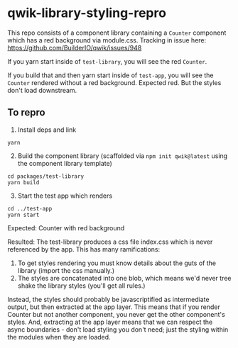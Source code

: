 # qwik-library-styling-repro

This repo consists of a component library containing a `Counter` component which has a red background via module.css. Tracking in issue here: https://github.com/BuilderIO/qwik/issues/948

If you yarn start inside of `test-library`, you will see the red `Counter`.

If you build that and then yarn start inside of `test-app`, you will see the `Counter` rendered without a red background. Expected red. But the styles don't load downstream.

## To repro


1. Install deps and link

```
yarn
```

2. Build the component library (scaffolded via `npm init qwik@latest` using the component library template)

```
cd packages/test-library
yarn build
```

3. Start the test app which renders

```
cd ../test-app
yarn start
```

Expected:
Counter with red background

Resulted:
The test-library produces a css file index.css which is never referenced by the app. This has many ramifications:

1. To get styles rendering you must know details about the guts of the library (import the css manually.)
2. The styles are concatenated into one blob, which means we'd never tree shake the library styles (you'll get all rules.)

Instead, the styles should probably be javascriptified as intermediate output, but then extracted at the app layer. This means that if you render Counter but not another component, you never get the other component's styles. And, extracting at the app layer means that we can respect the async boundaries - don't load styling you don't need; just the styling within the modules when they are loaded.
